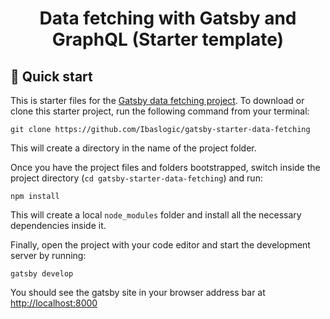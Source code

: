 <h1 align="center">
  Data fetching with Gatsby and GraphQL (Starter template)
</h1>

## 🚀 Quick start

This is starter files for the [Gatsby data fetching project](https://gatsbydatafetchinggraphql.gatsbyjs.io/). To download or clone this starter project, run the following command from your terminal:

```shell
git clone https://github.com/Ibaslogic/gatsby-starter-data-fetching
```

This will create a directory in the name of the project folder.

Once you have the project files and folders bootstrapped, switch inside the project directory (`cd gatsby-starter-data-fetching`) and run:

```
npm install
```

This will create a local `node_modules` folder and install all the necessary dependencies inside it.

Finally, open the project with your code editor and start the development server by running:

```
gatsby develop
```

You should see the gatsby site in your browser address bar at [http://localhost:8000](http://localhost:8000)
